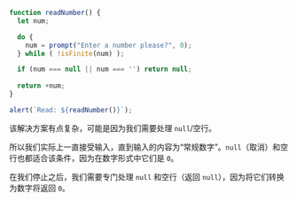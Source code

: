 
```js run demo
function readNumber() {
  let num;

  do {
    num = prompt("Enter a number please?", 0);
  } while ( !isFinite(num) );

  if (num === null || num === '') return null;
  
  return +num;
}

alert(`Read: ${readNumber()}`);
```

该解决方案有点复杂，可能是因为我们需要处理 `null`/空行。

所以我们实际上一直接受输入，直到输入的内容为“常规数字”。`null`（取消）和空行也都适合该条件，因为在数字形式中它们是 `0`。

在我们停止之后，我们需要专门处理 `null` 和空行（返回 `null`），因为将它们转换为数字将返回 `0`。
